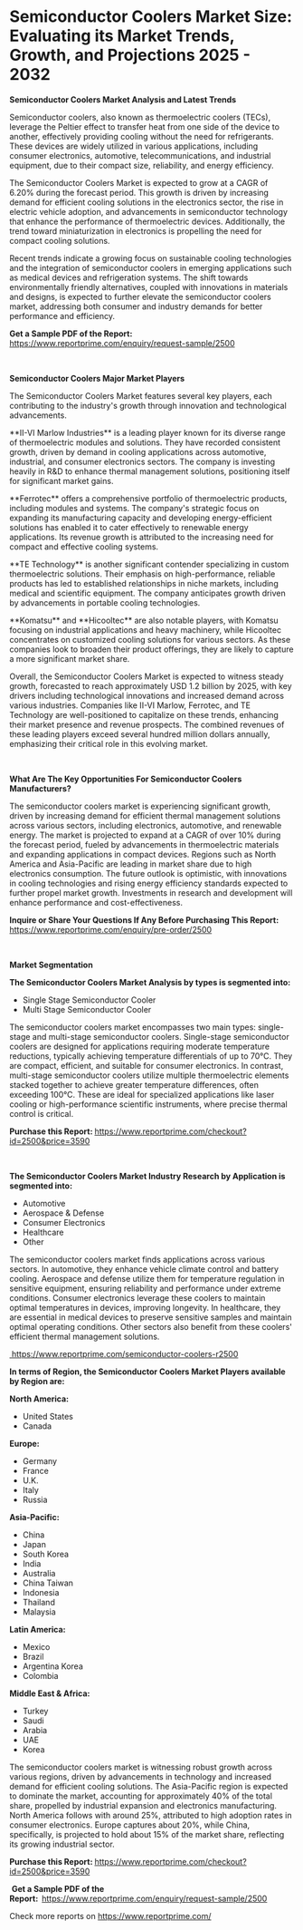 <p><h1>Semiconductor Coolers Market Size: Evaluating its Market Trends, Growth, and Projections 2025 - 2032</h1></p><p><strong>Semiconductor Coolers Market Analysis and Latest Trends</strong></p>
<p><p>Semiconductor coolers, also known as thermoelectric coolers (TECs), leverage the Peltier effect to transfer heat from one side of the device to another, effectively providing cooling without the need for refrigerants. These devices are widely utilized in various applications, including consumer electronics, automotive, telecommunications, and industrial equipment, due to their compact size, reliability, and energy efficiency.</p><p>The Semiconductor Coolers Market is expected to grow at a CAGR of 6.20% during the forecast period. This growth is driven by increasing demand for efficient cooling solutions in the electronics sector, the rise in electric vehicle adoption, and advancements in semiconductor technology that enhance the performance of thermoelectric devices. Additionally, the trend toward miniaturization in electronics is propelling the need for compact cooling solutions.</p><p>Recent trends indicate a growing focus on sustainable cooling technologies and the integration of semiconductor coolers in emerging applications such as medical devices and refrigeration systems. The shift towards environmentally friendly alternatives, coupled with innovations in materials and designs, is expected to further elevate the semiconductor coolers market, addressing both consumer and industry demands for better performance and efficiency.</p></p>
<p><strong>Get a Sample PDF of the Report:&nbsp;</strong> <a href="https://www.reportprime.com/enquiry/request-sample/2500?utm_campaign=3527&utm_medium=2&utm_source=Github&utm_content=ia&utm_term=18032025&utm_id=semiconductor-coolers">https://www.reportprime.com/enquiry/request-sample/2500</a></p>
<p>&nbsp;</p>
<p><strong>Semiconductor Coolers Major Market Players</strong></p>
<p><p>The Semiconductor Coolers Market features several key players, each contributing to the industry's growth through innovation and technological advancements. </p><p>**II-VI Marlow Industries** is a leading player known for its diverse range of thermoelectric modules and solutions. They have recorded consistent growth, driven by demand in cooling applications across automotive, industrial, and consumer electronics sectors. The company is investing heavily in R&D to enhance thermal management solutions, positioning itself for significant market gains.</p><p>**Ferrotec** offers a comprehensive portfolio of thermoelectric products, including modules and systems. The company's strategic focus on expanding its manufacturing capacity and developing energy-efficient solutions has enabled it to cater effectively to renewable energy applications. Its revenue growth is attributed to the increasing need for compact and effective cooling systems.</p><p>**TE Technology** is another significant contender specializing in custom thermoelectric solutions. Their emphasis on high-performance, reliable products has led to established relationships in niche markets, including medical and scientific equipment. The company anticipates growth driven by advancements in portable cooling technologies.</p><p>**Komatsu** and **Hicooltec** are also notable players, with Komatsu focusing on industrial applications and heavy machinery, while Hicooltec concentrates on customized cooling solutions for various sectors. As these companies look to broaden their product offerings, they are likely to capture a more significant market share.</p><p>Overall, the Semiconductor Coolers Market is expected to witness steady growth, forecasted to reach approximately USD 1.2 billion by 2025, with key drivers including technological innovations and increased demand across various industries. Companies like II-VI Marlow, Ferrotec, and TE Technology are well-positioned to capitalize on these trends, enhancing their market presence and revenue prospects. The combined revenues of these leading players exceed several hundred million dollars annually, emphasizing their critical role in this evolving market.</p></p>
<p>&nbsp;</p>
<p><strong>What Are The Key Opportunities For Semiconductor Coolers Manufacturers?</strong></p>
<p><p>The semiconductor coolers market is experiencing significant growth, driven by increasing demand for efficient thermal management solutions across various sectors, including electronics, automotive, and renewable energy. The market is projected to expand at a CAGR of over 10% during the forecast period, fueled by advancements in thermoelectric materials and expanding applications in compact devices. Regions such as North America and Asia-Pacific are leading in market share due to high electronics consumption. The future outlook is optimistic, with innovations in cooling technologies and rising energy efficiency standards expected to further propel market growth. Investments in research and development will enhance performance and cost-effectiveness.</p></p>
<p><strong>Inquire or Share Your Questions If Any Before Purchasing This Report:</strong> <a href="https://www.reportprime.com/enquiry/pre-order/2500?utm_campaign=3527&utm_medium=2&utm_source=Github&utm_content=ia&utm_term=18032025&utm_id=semiconductor-coolers">https://www.reportprime.com/enquiry/pre-order/2500</a></p>
<p>&nbsp;</p>
<p><strong>Market Segmentation</strong></p>
<p><strong>The Semiconductor Coolers Market Analysis by types is segmented into:</strong></p>
<p><ul><li>Single Stage Semiconductor Cooler</li><li>Multi Stage Semiconductor Cooler</li></ul></p>
<p><p>The semiconductor coolers market encompasses two main types: single-stage and multi-stage semiconductor coolers. Single-stage semiconductor coolers are designed for applications requiring moderate temperature reductions, typically achieving temperature differentials of up to 70°C. They are compact, efficient, and suitable for consumer electronics. In contrast, multi-stage semiconductor coolers utilize multiple thermoelectric elements stacked together to achieve greater temperature differences, often exceeding 100°C. These are ideal for specialized applications like laser cooling or high-performance scientific instruments, where precise thermal control is critical.</p></p>
<p><strong>Purchase this Report:&nbsp;</strong><a href="https://www.reportprime.com/checkout?id=2500&price=3590&utm_campaign=3527&utm_medium=2&utm_source=Github&utm_content=ia&utm_term=18032025&utm_id=semiconductor-coolers">https://www.reportprime.com/checkout?id=2500&price=3590</a></p>
<p>&nbsp;</p>
<p><strong>The Semiconductor Coolers Market Industry Research by Application is segmented into:</strong></p>
<p><ul><li>Automotive</li><li>Aerospace & Defense</li><li>Consumer Electronics</li><li>Healthcare</li><li>Other</li></ul></p>
<p><p>The semiconductor coolers market finds applications across various sectors. In automotive, they enhance vehicle climate control and battery cooling. Aerospace and defense utilize them for temperature regulation in sensitive equipment, ensuring reliability and performance under extreme conditions. Consumer electronics leverage these coolers to maintain optimal temperatures in devices, improving longevity. In healthcare, they are essential in medical devices to preserve sensitive samples and maintain optimal operating conditions. Other sectors also benefit from these coolers' efficient thermal management solutions.</p></p>
<p><a href="https://www.reportprime.com/semiconductor-coolers-r2500?utm_campaign=3527&utm_medium=2&utm_source=Github&utm_content=ia&utm_term=18032025&utm_id=semiconductor-coolers">&nbsp;https://www.reportprime.com/semiconductor-coolers-r2500</a></p>
<p><strong>In terms of Region, the Semiconductor Coolers Market Players available by Region are:</strong></p>
<p>
    <p> <strong> North America: </strong>
        <ul>
            <li>United States</li>
            <li>Canada</li>
        </ul>
        </p> 
    <p> <strong> Europe: </strong>
        <ul>
            <li>Germany</li>
            <li>France</li>
            <li>U.K.</li>
            <li>Italy</li>
            <li>Russia</li>
        </ul>
        </p> 
    <p> <strong> Asia-Pacific: </strong>
        <ul>
            <li>China</li>
            <li>Japan</li>
            <li>South Korea</li>
            <li>India</li>
            <li>Australia</li>
            <li>China Taiwan</li>
            <li>Indonesia</li>
            <li>Thailand</li>
            <li>Malaysia</li>
        </ul>
        </p> 
    <p> <strong> Latin America: </strong>
        <ul>
            <li>Mexico</li>
            <li>Brazil</li>
            <li>Argentina Korea</li>
            <li>Colombia</li>
        </ul>
        </p> 
    <p> <strong> Middle East & Africa: </strong>
        <ul>
            <li>Turkey</li>
            <li>Saudi</li>
            <li>Arabia</li>
            <li>UAE</li>
            <li>Korea</li>
        </ul>
    </p>
    </p>
<p><p>The semiconductor coolers market is witnessing robust growth across various regions, driven by advancements in technology and increased demand for efficient cooling solutions. The Asia-Pacific region is expected to dominate the market, accounting for approximately 40% of the total share, propelled by industrial expansion and electronics manufacturing. North America follows with around 25%, attributed to high adoption rates in consumer electronics. Europe captures about 20%, while China, specifically, is projected to hold about 15% of the market share, reflecting its growing industrial sector.</p></p>
<p><strong>Purchase this Report: </strong><a href="https://www.reportprime.com/checkout?id=2500&price=3590&utm_campaign=3527&utm_medium=2&utm_source=Github&utm_content=ia&utm_term=18032025&utm_id=semiconductor-coolers">https://www.reportprime.com/checkout?id=2500&price=3590</a></p>
<p>&nbsp;<strong>Get a Sample PDF of the Report:&nbsp;&nbsp;</strong><a href="https://www.reportprime.com/enquiry/request-sample/2500?utm_campaign=3527&utm_medium=2&utm_source=Github&utm_content=ia&utm_term=18032025&utm_id=semiconductor-coolers">https://www.reportprime.com/enquiry/request-sample/2500</a></p>
<p><strong></strong></p>
<p>Check more reports on <a href="https://www.reportprime.com/?utm_campaign=3527&utm_medium=2&utm_source=Github&utm_content=ia&utm_term=18032025&utm_id=semiconductor-coolers">https://www.reportprime.com/</a></p>